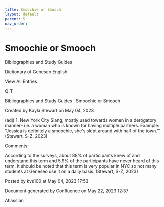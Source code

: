 ```yaml
---
title: Smoochie or Smooch
layout: default
parent: S
nav_order:
---
```


# Smoochie or Smooch

Bibliographies and Study Guides

Dictionary of Geneseo English

View All Entries

Q-T

Bibliographies and Study Guides : Smoochie or Smooch

Created by  Kayla Stewart on May 04, 2023

(adj) 1. New York City Slang; mostly used towards women in a derogatory manner– i.e. a woman who is known for having multiple partners. Example: &quot;Jessica is definitely a smoochie, she's slept around with half of the town.'&quot; (Stewart, S-Z, 2023) 

Comments:

According to the surveys, about 88% of participants knew of and understand this term and 5.9% of the participants have never heard of this term. It should be noted that this term is very popular in NYC so not many students at Geneseo use it on a daily basis. (Stewart, S-Z, 2023) 

Posted by kvs100 at May 04, 2023 17:53

Document generated by Confluence on May 22, 2023 12:37

Atlassian

